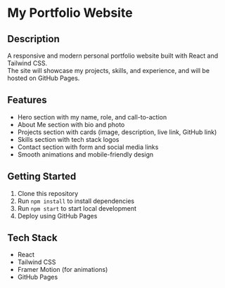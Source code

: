 # My Portfolio Website

## Description
A responsive and modern personal portfolio website built with React and Tailwind CSS.  
The site will showcase my projects, skills, and experience, and will be hosted on GitHub Pages.  

## Features
- Hero section with my name, role, and call-to-action
- About Me section with bio and photo
- Projects section with cards (image, description, live link, GitHub link)
- Skills section with tech stack logos
- Contact section with form and social media links
- Smooth animations and mobile-friendly design

## Getting Started
1. Clone this repository
2. Run `npm install` to install dependencies
3. Run `npm start` to start local development
4. Deploy using GitHub Pages

## Tech Stack
- React
- Tailwind CSS
- Framer Motion (for animations)
- GitHub Pages
